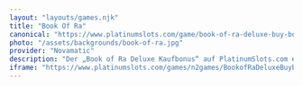 ```yaml
---
layout: "layouts/games.njk"
title: "Book Of Ra"
canonical: "https://www.platinumslots.com/game/book-of-ra-deluxe-buy-bonus"
photo: "/assets/backgrounds/book-of-ra.jpg"
provider: "Novamatic"
description: "Der „Book of Ra Deluxe Kaufbonus“ auf PlatinumSlots.com erweitert das traditionelle ägyptische Abenteuer um eine Ein-Klick-Funktion – Sie können sich direkt in die Freispielrunde einsteigen, anstatt auf die üblichen Scatter-Symbole zu warten. Diese Deluxe-Version mit 5 Walzen und 10 Gewinnlinien verwendet weiterhin das mystische Buch-Symbol als Wild und Scatter, aber jetzt können Sie auf PlatinumSlots sofort 10 Freispiele mit einer garantierten Funktion für expandierende Symbole aktivieren. Während der Freispiele dehnt sich ein Symbol aus und nimmt ganze Walzen ein, was Ihre Gewinnchancen maximiert. Wenn Sie abenteuerlustig sind, können Sie weitere Drehungen direkt vom Bonusbildschirm aus auslösen."
iframe: "https://www.platinumslots.com/games/n2games/BookofRaDeluxeBuyBonus/173484"
---
```

